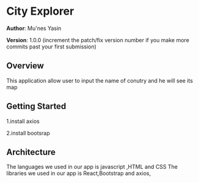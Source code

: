 # City Explorer

**Author**: Mu'nes Yasin

**Version**: 1.0.0 (increment the patch/fix version number if you make more commits past your first submission)

## Overview
This application allow user to input the name of conutry and he will see its map 

## Getting Started
1.install axios

2.install bootsrap

## Architecture

The languages we used in our app is javascript ,HTML and CSS 
The libraries we used in our app is React,Bootstrap and axios,

